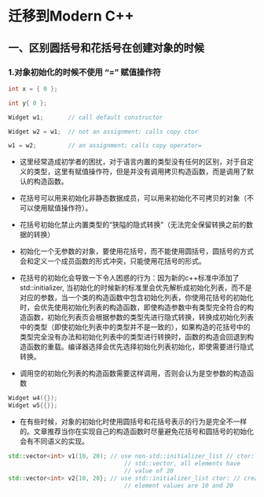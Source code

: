 # 迁移到Modern C++

## 一、区别圆括号和花括号在创建对象的时候

### 1.对象初始化的时候不使用 “=” 赋值操作符

```cpp
int x = { 0 };

int y{ 0 };

Widget w1;       // call default constructor

Widget w2 = w1;  // not an assignment; calls copy ctor

w1 = w2;         // an assignment; calls copy operator=
``` 
- 这里经常造成初学者的困扰，对于语言内置的类型没有任何的区别，对于自定义的类型，这里有赋值操作符，但是并没有调用拷贝构造函数，而是调用了默认的构造函数。

- 花括号可以用来初始化非静态数据成员，可以用来初始化不可拷贝的对象（不可以使用赋值操作符）。

- 花括号初始化禁止内置类型的“狭隘的隐式转换”（无法完全保留转换之前的数据的转换）

- 初始化一个无参数的对象，要使用花括号，而不能使用圆括号，圆括号的方式会和定义一个成员函数的形式冲突，只能使用花括号的形式。

- 花括号的初始化会导致一下令人困惑的行为：因为新的c++标准中添加了std::initializer, 当初始化的时候新的标准里会优先解析成初始化列表，而不是对应的参数，当一个类的构造函数中包含初始化列表，你使用花括号的初始化时，会优先使用初始化列表的构造函数，即使构造参数中有类型完全符合的构造函数，初始化列表页会根据参数的类型先进行隐式转换，转换成初始化列表中的类型（即使初始化列表中的类型并不是一致的），如果构造的花括号中的类型完全没有办法和初始化列表中的类型进行转换时，函数的构造会回退到构造函数的重载。编译器选择会优先选择初始化列表初始化，即使需要进行隐式转换。

- 调用空的初始化列表的构造函数需要这样调用，否则会认为是空参数的构造函数

```cpp
Widget w4({}); 
Widget w5{{}};
```

- 在有些时候，对象的初始化时使用圆括号和花括号表示的行为是完全不一样的。文章推荐当你在实现自己的构造函数时尽量避免花括号和圆括号的初始化会有不同语义的实现。

```cpp
std::vector<int> v1(10, 20); // use non-std::initializer_list // ctor: create 10-element
                                 // std::vector, all elements have
                                 // value of 20
std::vector<int> v2{10, 20}; // use std::initializer_list ctor: // create 2-element std::vector,
                                 // element values are 10 and 20
```
